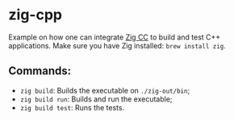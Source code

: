 # zig-cpp

Example on how one can integrate [Zig CC](https://andrewkelley.me/post/zig-cc-powerful-drop-in-replacement-gcc-clang.html) to build and test C++ applications. Make sure you have Zig installed: `brew install zig`.

## Commands:

- `zig build`: Builds the executable on `./zig-out/bin`;
- `zig build run`: Builds and run the executable;
- `zig build test`: Runs the tests.
